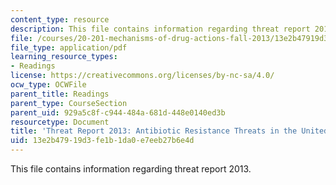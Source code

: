 ```yaml
---
content_type: resource
description: This file contains information regarding threat report 2013.
file: /courses/20-201-mechanisms-of-drug-actions-fall-2013/13e2b47919d3fe1b1da0e7eeb27b6e4d_MIT20_201F13_AntbioRstnce.pdf
file_type: application/pdf
learning_resource_types:
- Readings
license: https://creativecommons.org/licenses/by-nc-sa/4.0/
ocw_type: OCWFile
parent_title: Readings
parent_type: CourseSection
parent_uid: 929a5c8f-c944-484a-681d-448e0140ed3b
resourcetype: Document
title: 'Threat Report 2013: Antibiotic Resistance Threats in the United States, 2013'
uid: 13e2b479-19d3-fe1b-1da0-e7eeb27b6e4d
---
```

This file contains information regarding threat report 2013.